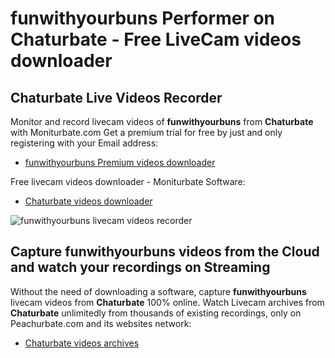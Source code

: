 # funwithyourbuns Performer on Chaturbate - Free LiveCam videos downloader

## Chaturbate Live Videos Recorder

Monitor and record livecam videos of **funwithyourbuns** from **Chaturbate** with Moniturbate.com
Get a premium trial for free by just and only registering with your Email address:
* [funwithyourbuns Premium videos downloader](https://moniturbate.com/request-demo-licence-key.html)

Free livecam videos downloader - Moniturbate Software:
* [Chaturbate videos downloader](https://moniturbate.com/moniturbate-download-software.html)

![funwithyourbuns livecam videos recorder](https://peachurnet.com/templates/moniturbate-software.png)


## Capture funwithyourbuns videos from the Cloud and watch your recordings on Streaming

Without the need of downloading a software, capture **funwithyourbuns** livecam videos from **Chaturbate** 100% online.
Watch Livecam archives from **Chaturbate** unlimitedly from thousands of existing recordings, only on Peachurbate.com and its websites network:
* [Chaturbate videos archives](https://peachurnet.com/)